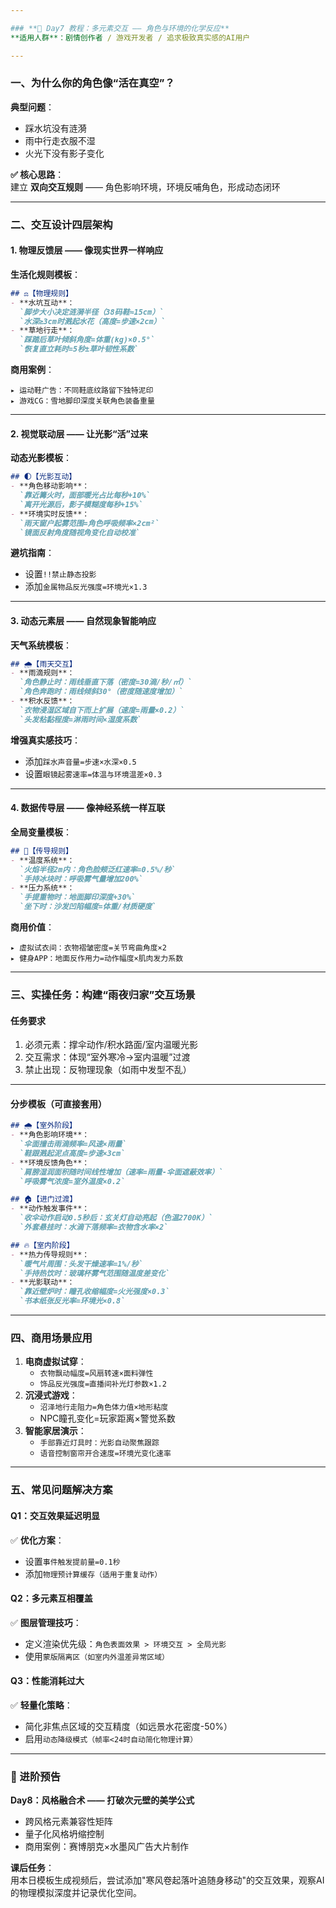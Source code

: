 ```yaml
---

### **📅 Day7 教程：多元素交互 —— 角色与环境的化学反应**  
**适用人群**：剧情创作者 / 游戏开发者 / 追求极致真实感的AI用户  

---
```


### **一、为什么你的角色像“活在真空”？**  
**典型问题**：  
- 踩水坑没有涟漪  
- 雨中行走衣服不湿  
- 火光下没有影子变化  

**✅ 核心思路**：  
建立 **双向交互规则** —— 角色影响环境，环境反哺角色，形成动态闭环  

---

### **二、交互设计四层架构**  
#### **1. 物理反馈层 —— 像现实世界一样响应**  
**生活化规则模板**：  
```markdown
## ⚖️【物理规则】  
- **水坑互动**：  
  `脚步大小决定涟漪半径（38码鞋≈15cm）`  
  `水深≥3cm时溅起水花（高度=步速×2cm）`  
- **草地行走**：  
  `踩踏后草叶倾斜角度=体重(kg)×0.5°`  
  `恢复直立耗时=5秒±草叶韧性系数`  
```  
**商用案例**：  
```
▸ 运动鞋广告：不同鞋底纹路留下独特泥印  
▸ 游戏CG：雪地脚印深度关联角色装备重量  
```

---

#### **2. 视觉联动层 —— 让光影“活”过来**  
**动态光影模板**：  
```markdown
## 🌓【光影互动】  
- **角色移动影响**：  
  `靠近篝火时，面部暖光占比每秒+10%`  
  `离开光源后，影子模糊度每秒+15%`  
- **环境实时反馈**：  
  `雨天窗户起雾范围=角色呼吸频率×2cm²`  
  `镜面反射角度随视角变化自动校准`  
```  
**避坑指南**：  
- 设置`!!禁止静态投影`  
- 添加`金属物品反光强度=环境光×1.3`  

---

#### **3. 动态元素层 —— 自然现象智能响应**  
**天气系统模板**：  
```markdown
## 🌧️【雨天交互】  
- **雨滴规则**：  
  `角色静止时：雨线垂直下落（密度=30滴/秒/㎡）`  
  `角色奔跑时：雨线倾斜30°（密度随速度增加）`  
- **积水反馈**：  
  `衣物浸湿区域自下而上扩展（速度=雨量×0.2）`  
  `头发粘黏程度=淋雨时间×湿度系数`  
```  
**增强真实感技巧**：  
- 添加`踩水声音量=步速×水深×0.5`  
- 设置`眼镜起雾速率=体温与环境温差×0.3`  

---

#### **4. 数据传导层 —— 像神经系统一样互联**  
**全局变量模板**：  
```markdown
## 🔗【传导规则】  
- **温度系统**：  
  `火焰半径2m内：角色脸颊泛红速率=0.5%/秒`  
  `手持冰块时：呼吸雾气量增加200%`  
- **压力系统**：  
  `手提重物时：地面脚印深度+30%`  
  `坐下时：沙发凹陷幅度=体重/材质硬度`  
```  
**商用价值**：  
```
▸ 虚拟试衣间：衣物褶皱密度=关节弯曲角度×2  
▸ 健身APP：地面反作用力=动作幅度×肌肉发力系数  
```

---

### **三、实操任务：构建“雨夜归家”交互场景**  
#### **任务要求**  
1. 必须元素：撑伞动作/积水路面/室内温暖光影  
2. 交互需求：体现“室外寒冷→室内温暖”过渡  
3. 禁止出现：反物理现象（如雨中发型不乱）  

---

#### **分步模板（可直接套用）**  
```markdown
## 🌧️【室外阶段】  
- **角色影响环境**：  
  `伞面撞击雨滴频率=风速×雨量`  
  `鞋跟溅起泥点高度=步速×3cm`  
- **环境反馈角色**：  
  `肩膀湿润面积随时间线性增加（速率=雨量-伞面遮蔽效率）`  
  `呼吸雾气浓度=室外温度×0.2`  

## 🏠【进门过渡】  
- **动作触发事件**：  
  `收伞动作启动0.5秒后：玄关灯自动亮起（色温2700K）`  
  `外套悬挂时：水滴下落频率=衣物含水率×2`  

## 🔥【室内阶段】  
- **热力传导规则**：  
  `暖气片周围：头发干燥速率=1%/秒`  
  `手持热饮时：玻璃杯雾气范围随温度差变化`  
- **光影联动**：  
  `靠近壁炉时：瞳孔收缩幅度=火光强度×0.3`  
  `书本纸张反光率=环境光×0.8`  
```

---

### **四、商用场景应用**  
1. **电商虚拟试穿**：  
   - `衣物飘动幅度=风扇转速×面料弹性`  
   - `饰品反光强度=直播间补光灯参数×1.2`  
2. **沉浸式游戏**：  
   - `沼泽地行走阻力=角色体力值×地形粘度`  
   - NPC瞳孔变化=玩家距离×警觉系数  
3. **智能家居演示**：  
   - `手部靠近灯具时：光影自动聚焦跟踪`  
   - `语音控制窗帘开合速度=环境光变化速率`  

---

### **五、常见问题解决方案**  
#### **Q1：交互效果延迟明显**  
✅ **优化方案**：  
- 设置`事件触发提前量=0.1秒`  
- 添加`物理预计算缓存（适用于重复动作）`  

#### **Q2：多元素互相覆盖**  
✅ **图层管理技巧**：  
- 定义渲染优先级：`角色表面效果 > 环境交互 > 全局光影`  
- 使用`蒙版隔离区（如室内外温差异常区域）`  

#### **Q3：性能消耗过大**  
✅ **轻量化策略**：  
- 简化非焦点区域的交互精度（如远景水花密度-50%）  
- 启用`动态降级模式（帧率<24时自动简化物理计算）`  

---

### **📌 进阶预告**  
**Day8：风格融合术 —— 打破次元壁的美学公式**  
- 跨风格元素兼容性矩阵  
- 量子化风格坍缩控制  
- 商用案例：赛博朋克×水墨风广告大片制作  

**课后任务**：  
用本日模板生成视频后，尝试添加"寒风卷起落叶追随身移动"的交互效果，观察AI的物理模拟深度并记录优化空间。
